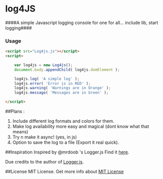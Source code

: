 log4JS
======

####A simple Javascript logging console for one for all... include lib, start logging####


### Usage ###

```html
<script src="Log4js.js"></script>
<script>

	var log4js = new Log4js();
	document.body.appendChild( log4js.domElement );

	log4js.log( 'A simple log' );
    log4js.error( 'Error is in RED' );
    log4js.warning( 'Warnings are in Orange' );
    log4js.message( 'Messages are in Green' );

</script>
```

##Plans :
 1) Include different log formats and colors for them.
 2) Make log availability more easy and magical (dont know what that means)
 3) Try n make it async! (yes, in js)
 4) Option to save the log to a file (Export it real quick).


##Inspiration
Inspired by @mrdoob 's Logger.js
Find it [here](https://github.com/mrdoob/logger.js).

Due credits to the author of [Logger.js](https://github.com/mrdoob/logger.js).


 
 ##License
 MIT License.
 Get more info about [MIT License](http://opensource.org/licenses/MIT)